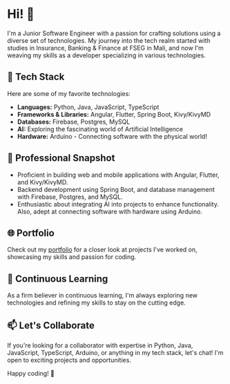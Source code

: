 # Hi! 👋

I'm a Junior Software Engineer with a passion for crafting solutions using a diverse set of technologies. My journey into the tech realm started with studies in Insurance, Banking & Finance at FSEG in Mali, and now I'm weaving my skills as a developer specializing in various technologies.

## 🚀 Tech Stack

Here are some of my favorite technologies:

- **Languages:** Python, Java, JavaScript, TypeScript
- **Frameworks & Libraries:** Angular, Flutter, Spring Boot, Kivy/KivyMD
- **Databases:** Firebase, Postgres, MySQL
- **AI:** Exploring the fascinating world of Artificial Intelligence
- **Hardware:** Arduino - Connecting software with the physical world!

## 💼 Professional Snapshot

- Proficient in building web and mobile applications with Angular, Flutter, and Kivy/KivyMD.
- Backend development using Spring Boot, and database management with Firebase, Postgres, and MySQL.
- Enthusiastic about integrating AI into projects to enhance functionality. Also, adept at connecting software with hardware using Arduino.

## 🌐 Portfolio

Check out my [portfolio](https://ikelly.web.app) for a closer look at projects I've worked on, showcasing my skills and passion for coding.

## 🌱 Continuous Learning

As a firm believer in continuous learning, I'm always exploring new technologies and refining my skills to stay on the cutting edge.

## 📫 Let's Collaborate

If you're looking for a collaborator with expertise in Python, Java, JavaScript, TypeScript, Arduino, or anything in my tech stack, let's chat! I'm open to exciting projects and opportunities.

Happy coding! 🚀
